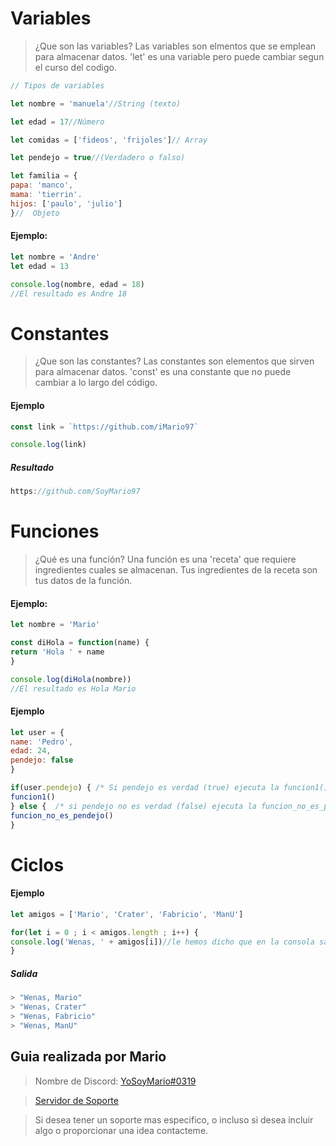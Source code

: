 # Variables

> ¿Que son las variables? Las variables son elmentos que se emplean para almacenar datos.
> 'let' es una variable pero puede cambiar segun el curso del codigo.
```js
// Tipos de variables

let nombre = 'manuela'//String (texto)

let edad = 17//Número

let comidas = ['fideos', 'frijoles']// Array

let pendejo = true//(Verdadero o falso)

let familia = {
papa: 'manco',
mama: 'tierrin'.
hijos: ['paulo', 'julio']
}//  Objeto
```
#### Ejemplo:
```js
let nombre = 'Andre'
let edad = 13

console.log(nombre, edad = 18)
//El resultado es Andre 18
```
# Constantes

> ¿Que son las constantes? Las constantes son elementos que sirven para almacenar datos.
> 'const' es una constante que no puede cambiar a lo largo del código.

#### Ejemplo
```js
const link = `https://github.com/iMario97`

console.log(link)
```

##### Resultado
```js
https://github.com/SoyMario97
```

# Funciones

> ¿Qué es una función? Una función es una 'receta' que requiere ingredientes cuales se almacenan.
> Tus ingredientes de la receta son tus datos de la función.

#### Ejemplo:
```js
let nombre = 'Mario'

const diHola = function(name) {
return 'Hola ' + name
}

console.log(diHola(nombre))
//El resultado es Hola Mario
```
#### Ejemplo

```js
let user = {
name: 'Pedro',
edad: 24,
pendejo: false
}

if(user.pendejo) { /* Si pendejo es verdad (true) ejecuta la funcion1() */
funcion1()
} else {  /* si pendejo no es verdad (false) ejecuta la funcion_no_es_pendejo() */
funcion_no_es_pendejo()
}
```

# Ciclos

#### Ejemplo

```js
let amigos = ['Mario', 'Crater', 'Fabricio', 'ManU']

for(let i = 0 ; i < amigos.length ; i++) {
console.log('Wenas, ' + amigos[i])//le hemos dicho que en la consola salga Wenas, <Nombre>
}
```
##### Salida

```js
> "Wenas, Mario"
> "Wenas, Crater"
> "Wenas, Fabricio"
> "Wenas, ManU"
```
## Guia realizada por Mario
> Nombre de Discord: [YoSoyMario#0319](https://DiscordApp.com/users/433039910077988874)

> [Servidor de Soporte](https://Discord.GG/yEe8PpZ)

> Si desea tener un soporte mas especifico, o incluso si desea incluir algo o proporcionar una idea contacteme.
